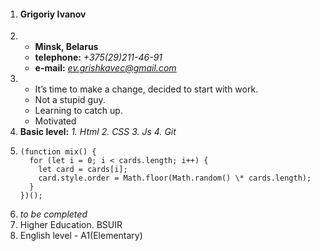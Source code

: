 1.  #### Grigoriy Ivanov
2.  - **Minsk, Belarus**
    - **telephone:** _+375(29)211-46-91_
    - **e-mail:** *ev.grishkavec@gmail.com*
3.  - It’s time to make a change, decided to start with work.
    - Not a stupid guy.
    - Learning to catch up.
    - Motivated
4.  **Basic level:**
    _1. Html_
    _2. CSS_
    _3. Js_
    _4. Git_
5.  ```
    (function mix() {
      for (let i = 0; i < cards.length; i++) {
        let card = cards[i];
        card.style.order = Math.floor(Math.random() \* cards.length);
      }
    })();
    ```
6.  _to be completed_
7.  Higher Education. BSUIR
8.  English level - A1(Elementary)
